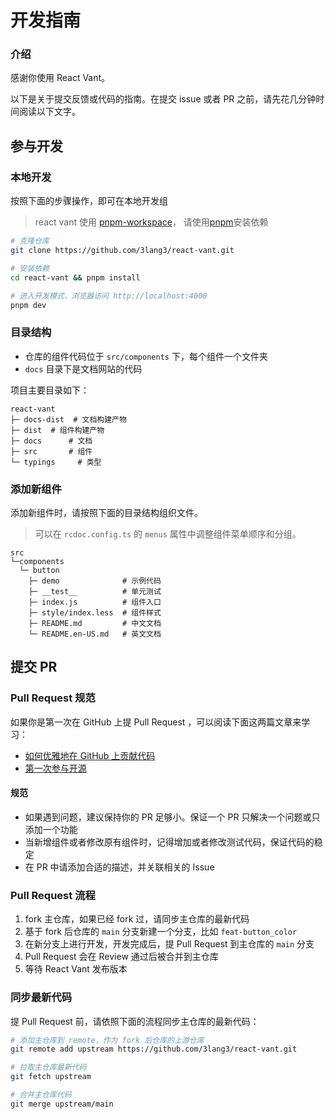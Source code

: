 # 开发指南

### 介绍

感谢你使用 React Vant。

以下是关于提交反馈或代码的指南。在提交 issue 或者 PR 之前，请先花几分钟时间阅读以下文字。

## 参与开发

### 本地开发

按照下面的步骤操作，即可在本地开发组

> react vant 使用 [pnpm-workspace](https://pnpm.io/workspaces)， 请使用[pnpm](https://pnpm.io/)安装依赖

```bash
# 克隆仓库
git clone https://github.com/3lang3/react-vant.git

# 安装依赖
cd react-vant && pnpm install

# 进入开发模式，浏览器访问 http://localhost:4000
pnpm dev
```

### 目录结构

- 仓库的组件代码位于 `src/components` 下，每个组件一个文件夹
- `docs` 目录下是文档网站的代码

项目主要目录如下：

```
react-vant
├─ docs-dist  # 文档构建产物
├─ dist  # 组件构建产物
├─ docs      # 文档
├─ src       # 组件
└─ typings     # 类型
```

### 添加新组件

添加新组件时，请按照下面的目录结构组织文件。

> 可以在 `rcdoc.config.ts` 的 `menus` 属性中调整组件菜单顺序和分组。

```
src
└─components
  └─ button
    ├─ demo              # 示例代码
    ├─ __test__          # 单元测试
    ├─ index.js          # 组件入口
    ├─ style/index.less  # 组件样式
    ├─ README.md         # 中文文档
    └─ README.en-US.md   # 英文文档
```

## 提交 PR
### Pull Request 规范

如果你是第一次在 GitHub 上提 Pull Request ，可以阅读下面这两篇文章来学习：

- [如何优雅地在 GitHub 上贡献代码](https://segmentfault.com/a/1190000000736629)
- [第一次参与开源](https://github.com/firstcontributions/first-contributions/blob/master/translations/README.chs.md)

#### 规范

- 如果遇到问题，建议保持你的 PR 足够小。保证一个 PR 只解决一个问题或只添加一个功能
- 当新增组件或者修改原有组件时，记得增加或者修改测试代码，保证代码的稳定
- 在 PR 中请添加合适的描述，并关联相关的 Issue

### Pull Request 流程

1. fork 主仓库，如果已经 fork 过，请同步主仓库的最新代码
2. 基于 fork 后仓库的 `main` 分支新建一个分支，比如 `feat-button_color`
3. 在新分支上进行开发，开发完成后，提 Pull Request 到主仓库的 `main` 分支
4. Pull Request 会在 Review 通过后被合并到主仓库
5. 等待 React Vant 发布版本

### 同步最新代码

提 Pull Request 前，请依照下面的流程同步主仓库的最新代码：

```bash
# 添加主仓库到 remote，作为 fork 后仓库的上游仓库
git remote add upstream https://github.com/3lang3/react-vant.git

# 拉取主仓库最新代码
git fetch upstream

# 合并主仓库代码
git merge upstream/main
```
